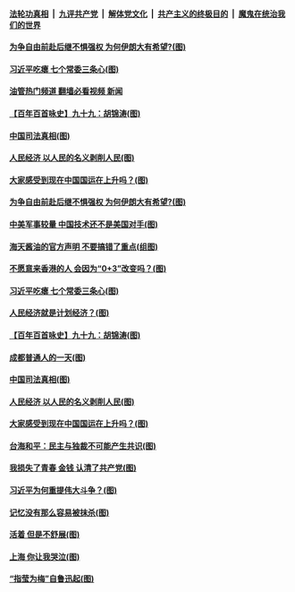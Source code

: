 ####  [法轮功真相](../../../../basic/blob/master/README.md?t=10041901) &nbsp;|&nbsp; [九评共产党](../../../../9ping.md/blob/master/README.md?t=10041901) &nbsp;|&nbsp; [解体党文化](../../../../jtdwh.md/blob/master/README.md?t=10041901)  &nbsp;|&nbsp; [共产主义的终极目的](../../../../gczydzjmd.md/blob/master/README.md?t=10041901) &nbsp;|&nbsp; [魔鬼在统治我们的世界](../../../../mgztzwmdsj.md/blob/master/README.md?t=10041901) 

#### [为争自由前赴后继不惧强权 为何伊朗大有希望?(图)](../pages/p4/1018221.md?t=10041901) 

#### [习近平吃瘪 七个常委三条心(图)](../pages/p4/1018227.md?t=10041901) 

#### [油管热门频道 翻墙必看视频 新闻](http://209.250.226.216:81/youtube.html?10041901)

#### [【百年百首咏史】九十九：胡锦涛(图)](../pages/p4/1017974.md?t=10041901) 

#### [中国司法真相(图)](../pages/p4/1018152.md?t=10041901) 

#### [人民经济 以人民的名义剥削人民(图)](../pages/p4/1018148.md?t=10041901) 

#### [大家感受到现在中国国运在上升吗？(图)](../pages/p4/1018151.md?t=10041901) 

#### [为争自由前赴后继不惧强权 为何伊朗大有希望?(图)](../pages/p4/1018221.md?t=10041901) 

#### [中美军事较量 中国技术还不是美国对手(图)](../pages/p4/1018246.md?t=10041901) 

#### [海天酱油的官方声明 不要搞错了重点(组图)](../pages/p4/1018238.md?t=10041901) 

#### [不愿意来香港的人 会因为“0+3”改变吗？(图)](../pages/p4/1018237.md?t=10041901) 

#### [习近平吃瘪 七个常委三条心(图)](../pages/p4/1018227.md?t=10041901) 

#### [人民经济就是计划经济？(图)](../pages/p4/1018226.md?t=10041901) 

#### [【百年百首咏史】九十九：胡锦涛(图)](../pages/p4/1017974.md?t=10041901) 


#### [成都普通人的一天(图)](../pages/p4/1018155.md?t=10041901) 

#### [中国司法真相(图)](../pages/p4/1018152.md?t=10041901) 

#### [人民经济 以人民的名义剥削人民(图)](../pages/p4/1018148.md?t=10041901) 

#### [大家感受到现在中国国运在上升吗？(图)](../pages/p4/1018151.md?t=10041901) 

#### [台海和平：民主与独裁不可能产生共识(图)](../pages/p4/1018127.md?t=10041901) 

#### [我损失了青春 金钱 认清了共产党(图)](../pages/p4/1018075.md?t=10041901) 

#### [习近平为何重提伟大斗争？(图)](../pages/p4/1018094.md?t=10041901) 

#### [记忆没有那么容易被抹杀(图)](../pages/p4/1018093.md?t=10041901) 

#### [活着 但是不舒展(图)](../pages/p4/1018090.md?t=10041901) 

#### [上海 你让我哭泣(图)](../pages/p4/1018089.md?t=10041901) 


#### [“指莹为梅”自鲁迅起(图)](../pages/p4/1018038.md?t=10041901) 

<img src='http://gfw-breaker.win/goodnews/indexes/p4.md' width='0px' height='0px'/>

